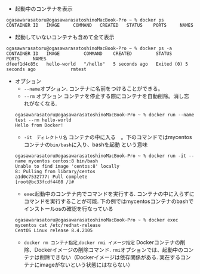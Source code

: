 

- 起動中のコンテナを表示
```
ogasawarasatoru@ogasawarasatoshinoMacBook-Pro ~ % docker ps
CONTAINER ID   IMAGE     COMMAND   CREATED   STATUS    PORTS     NAMES
```
- 起動していないコンテナも含めて全て表示
```
ogasawarasatoru@ogasawarasatoshinoMacBook-Pro ~ % docker ps -a
CONTAINER ID   IMAGE         COMMAND    CREATED         STATUS                     PORTS     NAMES
dfeef1d4c85c   hello-world   "/hello"   5 seconds ago   Exited (0) 5 seconds ago             rmtest
```

- オプション
  - `--name`オプション. コンテナに名前をつけることができる。
  - `--rm` オプション コンテナを停止する際にコンテナを自動削除。消し忘れがなくなる.
  ```
  ogasawarasatoru@ogasawarasatoshinoMacBook-Pro ~ % docker run --name test --rm hello-world
  Hello from Docker!
  ```
  - `-it　ディレクトリ名` コンテナの中に入る　。下のコマンドではmycentosコンテナの`bin/bash`に入り、bashを起動 という意味
  ```
  ogasawarasatoru@ogasawarasatoshinoMacBook-Pro ~ % docker run -it --name mycentos centos:8 bin/bash
  Unable to find image 'centos:8' locally
  8: Pulling from library/centos
  a1d0c7532777: Pull complete
  [root@bc33fcdf4408 /]#
  ```
  - `exec`起動中のコンテナ内でコマンドを実行する. コンテナの中に入らずにコマンドを実行することが可能. 下の例ではmycentosコンテナのbashでインストールosの確認を行なっている
  ```
  ogasawarasatoru@ogasawarasatoshinoMacBook-Pro ~ % docker exec mycentos cat /etc/redhat-release
  CentOS Linux release 8.4.2105
  ```
  - `docker rm コンテナ指定`,`docker rmi イメージ指定` Dockerコンテナの削除、Dockerイメージの削除コマンド. `rmi`オプションでは、起動中のコンテナは削除できない（Dockerイメージは依存関係がある. 実在するコンテナにimageがないという状態にはならない）
